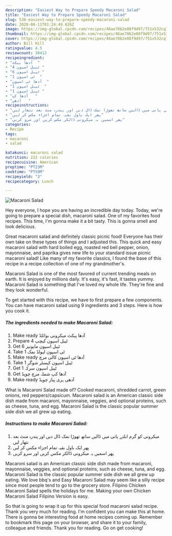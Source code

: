 ```yaml
---
description: "Easiest Way to Prepare Speedy Macaroni Salad"
title: "Easiest Way to Prepare Speedy Macaroni Salad"
slug: 538-easiest-way-to-prepare-speedy-macaroni-salad
date: 2020-08-11T01:24:49.626Z
image: https://img-global.cpcdn.com/recipes/46ae78b2e08f9d97/751x532cq70/macaroni-salad-recipe-main-photo.jpg
thumbnail: https://img-global.cpcdn.com/recipes/46ae78b2e08f9d97/751x532cq70/macaroni-salad-recipe-main-photo.jpg
cover: https://img-global.cpcdn.com/recipes/46ae78b2e08f9d97/751x532cq70/macaroni-salad-recipe-main-photo.jpg
author: Bill Hill
ratingvalue: 4.5
reviewcount: 30412
recipeingredient:
- "آدھا پیکٹ  "
- "4 ٹیبل اسپون "
- "6 ٹیبل اسپون "
- "1 ٹی اسپون  "
- "آدھا ٹی اسپون  "
- "1 ٹیبل اسپون  "
- "1 ٹیبل اسپون "
- "آدھا کپ   "
- "آدھی   "
recipeinstructions:
- "میکرونی کو گرم ابلتے پانی میں ڈالیں ساتھ تھوڑا نمک ڈال دیں اور پندرہ منٹ بعد نتھار لیں"
- "پھر ایک باول بقیہ تمام اجزاء مکس کر لیں"
- "پھر اسمیں یہ میکرونی ڈالکر مکس کریں اور سرو کریں"
categories:
- Recipe
tags:
- macaroni
- salad

katakunci: macaroni salad 
nutrition: 222 calories
recipecuisine: American
preptime: "PT23M"
cooktime: "PT59M"
recipeyield: "3"
recipecategory: Lunch

---
```



![Macaroni Salad](https://img-global.cpcdn.com/recipes/46ae78b2e08f9d97/751x532cq70/macaroni-salad-recipe-main-photo.jpg)

Hey everyone, I hope you are having an incredible day today. Today, we're going to prepare a special dish, macaroni salad. One of my favorites food recipes. This time, I'm gonna make it a bit tasty. This is gonna smell and look delicious.

Great macaroni salad and definitely classic picnic food! Everyone has their own take on these types of things and I adjusted this. This quick and easy macaroni salad with hard boiled egg, roasted red bell pepper, onion, mayonnaise, and paprika gives new life to your standard issue picnic macaroni salad! Like many of my favorite classics, I found the base of this recipe in a recipe collection of one of my grandmother&#39;s.

Macaroni Salad is one of the most favored of current trending meals on earth. It is enjoyed by millions daily. It's easy, it's fast, it tastes yummy. Macaroni Salad is something that I've loved my whole life. They're fine and they look wonderful.


To get started with this recipe, we have to first prepare a few components. You can have macaroni salad using 9 ingredients and 3 steps. Here is how you cook it.

<!--inarticleads1-->

##### The ingredients needed to make Macaroni Salad:

1. Make ready آدھا پیکٹ میکرونی بوائلڈ
1. Prepare 4 ٹیبل اسپون کیچپ
1. Get 6 ٹیبل اسپون مایونیز
1. Take 1 ٹی اسپون لیولڈ نمک
1. Make ready آدھا ٹی اسپون کالی مرچ
1. Take 1 ٹیبل اسپون کیسٹر شوگر
1. Get 1 ٹیبل اسپون سرکہ
1. Get آدھا کپ شملہ مرچ چوپڈ
1. Make ready آدھی ہری پیاز چوپڈ


What is Macaroni Salad made of? Cooked macaroni, shredded carrot, green onions, red peppers/capsicum. Macaroni salad is an American classic side dish made from macaroni, mayonnaise, veggies, and optional proteins, such as cheese, tuna, and egg. Macaroni Salad is the classic popular summer side dish we all grew up eating. 

<!--inarticleads2-->

##### Instructions to make Macaroni Salad:

1. میکرونی کو گرم ابلتے پانی میں ڈالیں ساتھ تھوڑا نمک ڈال دیں اور پندرہ منٹ بعد نتھار لیں
1. پھر ایک باول بقیہ تمام اجزاء مکس کر لیں
1. پھر اسمیں یہ میکرونی ڈالکر مکس کریں اور سرو کریں


Macaroni salad is an American classic side dish made from macaroni, mayonnaise, veggies, and optional proteins, such as cheese, tuna, and egg. Macaroni Salad is the classic popular summer side dish we all grew up eating. We love bbq&#39;s and Easy Macaroni Salad may seem like a silly recipe since most people tend to go to the grocery store. Filipino Chicken Macaroni Salad spells the holidays for me. Making your own Chicken Macaroni Salad Filipino Version is easy. 

So that is going to wrap it up for this special food macaroni salad recipe. Thank you very much for reading. I'm confident you can make this at home. There is gonna be interesting food at home recipes coming up. Remember to bookmark this page on your browser, and share it to your family, colleague and friends. Thank you for reading. Go on get cooking!

